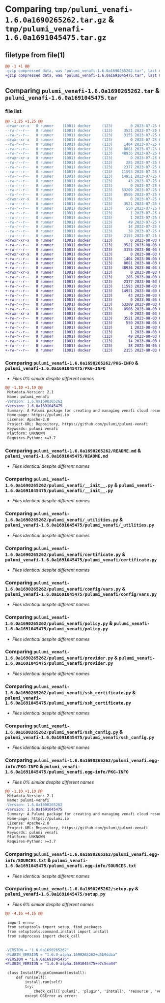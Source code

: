 # Comparing `tmp/pulumi_venafi-1.6.0a1690265262.tar.gz` & `tmp/pulumi_venafi-1.6.0a1691045475.tar.gz`

## filetype from file(1)

```diff
@@ -1 +1 @@
-gzip compressed data, was "pulumi_venafi-1.6.0a1690265262.tar", last modified: Tue Jul 25 06:14:48 2023, max compression
+gzip compressed data, was "pulumi_venafi-1.6.0a1691045475.tar", last modified: Thu Aug  3 07:00:29 2023, max compression
```

## Comparing `pulumi_venafi-1.6.0a1690265262.tar` & `pulumi_venafi-1.6.0a1691045475.tar`

### file list

```diff
@@ -1,25 +1,25 @@
-drwxr-xr-x   0 runner    (1001) docker     (123)        0 2023-07-25 06:14:48.440204 pulumi_venafi-1.6.0a1690265262/
--rw-r--r--   0 runner    (1001) docker     (123)     3521 2023-07-25 06:14:48.440204 pulumi_venafi-1.6.0a1690265262/PKG-INFO
--rw-r--r--   0 runner    (1001) docker     (123)     3155 2023-07-25 06:14:48.000000 pulumi_venafi-1.6.0a1690265262/README.md
-drwxr-xr-x   0 runner    (1001) docker     (123)        0 2023-07-25 06:14:48.436204 pulumi_venafi-1.6.0a1690265262/pulumi_venafi/
--rw-r--r--   0 runner    (1001) docker     (123)     1404 2023-07-25 06:14:48.000000 pulumi_venafi-1.6.0a1690265262/pulumi_venafi/__init__.py
--rw-r--r--   0 runner    (1001) docker     (123)     8081 2023-07-25 06:14:48.000000 pulumi_venafi-1.6.0a1690265262/pulumi_venafi/_utilities.py
--rw-r--r--   0 runner    (1001) docker     (123)    48936 2023-07-25 06:14:48.000000 pulumi_venafi-1.6.0a1690265262/pulumi_venafi/certificate.py
-drwxr-xr-x   0 runner    (1001) docker     (123)        0 2023-07-25 06:14:48.440204 pulumi_venafi-1.6.0a1690265262/pulumi_venafi/config/
--rw-r--r--   0 runner    (1001) docker     (123)      285 2023-07-25 06:14:48.000000 pulumi_venafi-1.6.0a1690265262/pulumi_venafi/config/__init__.py
--rw-r--r--   0 runner    (1001) docker     (123)     2377 2023-07-25 06:14:48.000000 pulumi_venafi-1.6.0a1690265262/pulumi_venafi/config/vars.py
--rw-r--r--   0 runner    (1001) docker     (123)    11593 2023-07-25 06:14:48.000000 pulumi_venafi-1.6.0a1690265262/pulumi_venafi/policy.py
--rw-r--r--   0 runner    (1001) docker     (123)    14951 2023-07-25 06:14:48.000000 pulumi_venafi-1.6.0a1690265262/pulumi_venafi/provider.py
--rw-r--r--   0 runner    (1001) docker     (123)       43 2023-07-25 06:14:48.000000 pulumi_venafi-1.6.0a1690265262/pulumi_venafi/pulumi-plugin.json
--rw-r--r--   0 runner    (1001) docker     (123)        0 2023-07-25 06:14:48.000000 pulumi_venafi-1.6.0a1690265262/pulumi_venafi/py.typed
--rw-r--r--   0 runner    (1001) docker     (123)    53209 2023-07-25 06:14:48.000000 pulumi_venafi-1.6.0a1690265262/pulumi_venafi/ssh_certificate.py
--rw-r--r--   0 runner    (1001) docker     (123)     8506 2023-07-25 06:14:48.000000 pulumi_venafi-1.6.0a1690265262/pulumi_venafi/ssh_config.py
-drwxr-xr-x   0 runner    (1001) docker     (123)        0 2023-07-25 06:14:48.436204 pulumi_venafi-1.6.0a1690265262/pulumi_venafi.egg-info/
--rw-r--r--   0 runner    (1001) docker     (123)     3521 2023-07-25 06:14:48.000000 pulumi_venafi-1.6.0a1690265262/pulumi_venafi.egg-info/PKG-INFO
--rw-r--r--   0 runner    (1001) docker     (123)      550 2023-07-25 06:14:48.000000 pulumi_venafi-1.6.0a1690265262/pulumi_venafi.egg-info/SOURCES.txt
--rw-r--r--   0 runner    (1001) docker     (123)        1 2023-07-25 06:14:48.000000 pulumi_venafi-1.6.0a1690265262/pulumi_venafi.egg-info/dependency_links.txt
--rw-r--r--   0 runner    (1001) docker     (123)        1 2023-07-25 06:14:48.000000 pulumi_venafi-1.6.0a1690265262/pulumi_venafi.egg-info/not-zip-safe
--rw-r--r--   0 runner    (1001) docker     (123)       49 2023-07-25 06:14:48.000000 pulumi_venafi-1.6.0a1690265262/pulumi_venafi.egg-info/requires.txt
--rw-r--r--   0 runner    (1001) docker     (123)       14 2023-07-25 06:14:48.000000 pulumi_venafi-1.6.0a1690265262/pulumi_venafi.egg-info/top_level.txt
--rw-r--r--   0 runner    (1001) docker     (123)       38 2023-07-25 06:14:48.440204 pulumi_venafi-1.6.0a1690265262/setup.cfg
--rw-r--r--   0 runner    (1001) docker     (123)     2155 2023-07-25 06:14:48.000000 pulumi_venafi-1.6.0a1690265262/setup.py
+drwxr-xr-x   0 runner    (1001) docker     (123)        0 2023-08-03 07:00:29.837296 pulumi_venafi-1.6.0a1691045475/
+-rw-r--r--   0 runner    (1001) docker     (123)     3521 2023-08-03 07:00:29.837296 pulumi_venafi-1.6.0a1691045475/PKG-INFO
+-rw-r--r--   0 runner    (1001) docker     (123)     3155 2023-08-03 07:00:29.000000 pulumi_venafi-1.6.0a1691045475/README.md
+drwxr-xr-x   0 runner    (1001) docker     (123)        0 2023-08-03 07:00:29.833295 pulumi_venafi-1.6.0a1691045475/pulumi_venafi/
+-rw-r--r--   0 runner    (1001) docker     (123)     1404 2023-08-03 07:00:29.000000 pulumi_venafi-1.6.0a1691045475/pulumi_venafi/__init__.py
+-rw-r--r--   0 runner    (1001) docker     (123)     8081 2023-08-03 07:00:29.000000 pulumi_venafi-1.6.0a1691045475/pulumi_venafi/_utilities.py
+-rw-r--r--   0 runner    (1001) docker     (123)    48936 2023-08-03 07:00:29.000000 pulumi_venafi-1.6.0a1691045475/pulumi_venafi/certificate.py
+drwxr-xr-x   0 runner    (1001) docker     (123)        0 2023-08-03 07:00:29.837296 pulumi_venafi-1.6.0a1691045475/pulumi_venafi/config/
+-rw-r--r--   0 runner    (1001) docker     (123)      285 2023-08-03 07:00:29.000000 pulumi_venafi-1.6.0a1691045475/pulumi_venafi/config/__init__.py
+-rw-r--r--   0 runner    (1001) docker     (123)     2377 2023-08-03 07:00:29.000000 pulumi_venafi-1.6.0a1691045475/pulumi_venafi/config/vars.py
+-rw-r--r--   0 runner    (1001) docker     (123)    11593 2023-08-03 07:00:29.000000 pulumi_venafi-1.6.0a1691045475/pulumi_venafi/policy.py
+-rw-r--r--   0 runner    (1001) docker     (123)    14951 2023-08-03 07:00:29.000000 pulumi_venafi-1.6.0a1691045475/pulumi_venafi/provider.py
+-rw-r--r--   0 runner    (1001) docker     (123)       43 2023-08-03 07:00:29.000000 pulumi_venafi-1.6.0a1691045475/pulumi_venafi/pulumi-plugin.json
+-rw-r--r--   0 runner    (1001) docker     (123)        0 2023-08-03 07:00:29.000000 pulumi_venafi-1.6.0a1691045475/pulumi_venafi/py.typed
+-rw-r--r--   0 runner    (1001) docker     (123)    53209 2023-08-03 07:00:29.000000 pulumi_venafi-1.6.0a1691045475/pulumi_venafi/ssh_certificate.py
+-rw-r--r--   0 runner    (1001) docker     (123)     8506 2023-08-03 07:00:29.000000 pulumi_venafi-1.6.0a1691045475/pulumi_venafi/ssh_config.py
+drwxr-xr-x   0 runner    (1001) docker     (123)        0 2023-08-03 07:00:29.837296 pulumi_venafi-1.6.0a1691045475/pulumi_venafi.egg-info/
+-rw-r--r--   0 runner    (1001) docker     (123)     3521 2023-08-03 07:00:29.000000 pulumi_venafi-1.6.0a1691045475/pulumi_venafi.egg-info/PKG-INFO
+-rw-r--r--   0 runner    (1001) docker     (123)      550 2023-08-03 07:00:29.000000 pulumi_venafi-1.6.0a1691045475/pulumi_venafi.egg-info/SOURCES.txt
+-rw-r--r--   0 runner    (1001) docker     (123)        1 2023-08-03 07:00:29.000000 pulumi_venafi-1.6.0a1691045475/pulumi_venafi.egg-info/dependency_links.txt
+-rw-r--r--   0 runner    (1001) docker     (123)        1 2023-08-03 07:00:29.000000 pulumi_venafi-1.6.0a1691045475/pulumi_venafi.egg-info/not-zip-safe
+-rw-r--r--   0 runner    (1001) docker     (123)       49 2023-08-03 07:00:29.000000 pulumi_venafi-1.6.0a1691045475/pulumi_venafi.egg-info/requires.txt
+-rw-r--r--   0 runner    (1001) docker     (123)       14 2023-08-03 07:00:29.000000 pulumi_venafi-1.6.0a1691045475/pulumi_venafi.egg-info/top_level.txt
+-rw-r--r--   0 runner    (1001) docker     (123)       38 2023-08-03 07:00:29.837296 pulumi_venafi-1.6.0a1691045475/setup.cfg
+-rw-r--r--   0 runner    (1001) docker     (123)     2155 2023-08-03 07:00:29.000000 pulumi_venafi-1.6.0a1691045475/setup.py
```

### Comparing `pulumi_venafi-1.6.0a1690265262/PKG-INFO` & `pulumi_venafi-1.6.0a1691045475/PKG-INFO`

 * *Files 0% similar despite different names*

```diff
@@ -1,10 +1,10 @@
 Metadata-Version: 2.1
 Name: pulumi_venafi
-Version: 1.6.0a1690265262
+Version: 1.6.0a1691045475
 Summary: A Pulumi package for creating and managing venafi cloud resources.
 Home-page: https://pulumi.io
 License: Apache-2.0
 Project-URL: Repository, https://github.com/pulumi/pulumi-venafi
 Keywords: pulumi venafi
 Platform: UNKNOWN
 Requires-Python: >=3.7
```

### Comparing `pulumi_venafi-1.6.0a1690265262/README.md` & `pulumi_venafi-1.6.0a1691045475/README.md`

 * *Files identical despite different names*

### Comparing `pulumi_venafi-1.6.0a1690265262/pulumi_venafi/__init__.py` & `pulumi_venafi-1.6.0a1691045475/pulumi_venafi/__init__.py`

 * *Files identical despite different names*

### Comparing `pulumi_venafi-1.6.0a1690265262/pulumi_venafi/_utilities.py` & `pulumi_venafi-1.6.0a1691045475/pulumi_venafi/_utilities.py`

 * *Files identical despite different names*

### Comparing `pulumi_venafi-1.6.0a1690265262/pulumi_venafi/certificate.py` & `pulumi_venafi-1.6.0a1691045475/pulumi_venafi/certificate.py`

 * *Files identical despite different names*

### Comparing `pulumi_venafi-1.6.0a1690265262/pulumi_venafi/config/vars.py` & `pulumi_venafi-1.6.0a1691045475/pulumi_venafi/config/vars.py`

 * *Files identical despite different names*

### Comparing `pulumi_venafi-1.6.0a1690265262/pulumi_venafi/policy.py` & `pulumi_venafi-1.6.0a1691045475/pulumi_venafi/policy.py`

 * *Files identical despite different names*

### Comparing `pulumi_venafi-1.6.0a1690265262/pulumi_venafi/provider.py` & `pulumi_venafi-1.6.0a1691045475/pulumi_venafi/provider.py`

 * *Files identical despite different names*

### Comparing `pulumi_venafi-1.6.0a1690265262/pulumi_venafi/ssh_certificate.py` & `pulumi_venafi-1.6.0a1691045475/pulumi_venafi/ssh_certificate.py`

 * *Files identical despite different names*

### Comparing `pulumi_venafi-1.6.0a1690265262/pulumi_venafi/ssh_config.py` & `pulumi_venafi-1.6.0a1691045475/pulumi_venafi/ssh_config.py`

 * *Files identical despite different names*

### Comparing `pulumi_venafi-1.6.0a1690265262/pulumi_venafi.egg-info/PKG-INFO` & `pulumi_venafi-1.6.0a1691045475/pulumi_venafi.egg-info/PKG-INFO`

 * *Files 0% similar despite different names*

```diff
@@ -1,10 +1,10 @@
 Metadata-Version: 2.1
 Name: pulumi-venafi
-Version: 1.6.0a1690265262
+Version: 1.6.0a1691045475
 Summary: A Pulumi package for creating and managing venafi cloud resources.
 Home-page: https://pulumi.io
 License: Apache-2.0
 Project-URL: Repository, https://github.com/pulumi/pulumi-venafi
 Keywords: pulumi venafi
 Platform: UNKNOWN
 Requires-Python: >=3.7
```

### Comparing `pulumi_venafi-1.6.0a1690265262/pulumi_venafi.egg-info/SOURCES.txt` & `pulumi_venafi-1.6.0a1691045475/pulumi_venafi.egg-info/SOURCES.txt`

 * *Files identical despite different names*

### Comparing `pulumi_venafi-1.6.0a1690265262/setup.py` & `pulumi_venafi-1.6.0a1691045475/setup.py`

 * *Files 6% similar despite different names*

```diff
@@ -4,16 +4,16 @@
 
 import errno
 from setuptools import setup, find_packages
 from setuptools.command.install import install
 from subprocess import check_call
 
 
-VERSION = "1.6.0a1690265262"
-PLUGIN_VERSION = "1.6.0-alpha.1690265262+d5b9ddba"
+VERSION = "1.6.0a1691045475"
+PLUGIN_VERSION = "1.6.0-alpha.1691045475+e7c5ea44"
 
 class InstallPluginCommand(install):
     def run(self):
         install.run(self)
         try:
             check_call(['pulumi', 'plugin', 'install', 'resource', 'venafi', PLUGIN_VERSION])
         except OSError as error:
```

